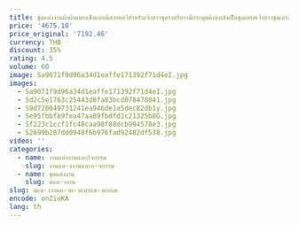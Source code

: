 ```yaml
---
title: ชุดแต่งงานผ้าผ้าแพรแข็งแบบมีสายคอวีสำหรับเจ้าสาวชุดราตรียาวมีกระดุมด้านหลังเป็นชุดเดรสเจ้าสาวชุดเดรส Vestido de Novia
price: '4675.10'
price_original: '7192.46'
currency: THB
discount: 35%
rating: 4.5
volume: 60
image: Sa9071f9d96a34d1eaffe171392f71d4eI.jpg
images:
  - Sa9071f9d96a34d1eaffe171392f71d4eI.jpg
  - Sd2c5e1763c25443d8fa83bcd078478041.jpg
  - S9d720049731241ea946de1a5dec82db1y.jpg
  - Se95fbbfb9fea47aa89fbdfd1c21325b8G.jpg
  - Sf223c1ccf1fc48caa98f88dcb994578e3.jpg
  - S2699b287dd0948f6b976fad92482df538.jpg
video: ''
categories:
  - name: งานแต่งงานและกิจกรรม
    slug: งานแต-งงานและก-จกรรม
  - name: ชุดแต่งงาน
    slug: ดแต-งงาน
slug: ดแต-งงานผ-าผ-าแพรแข-งแบบม
encode: onZiuKA
lang: th
---
```

  
